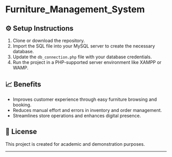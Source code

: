# Furniture_Management_System


## ⚙️ Setup Instructions
1. Clone or download the repository.
2. Import the SQL file into your MySQL server to create the necessary database.
3. Update the `db_connection.php` file with your database credentials.
4. Run the project in a PHP-supported server environment like XAMPP or WAMP.

## 📈 Benefits
- Improves customer experience through easy furniture browsing and booking.
- Reduces manual effort and errors in inventory and order management.
- Streamlines store operations and enhances digital presence.

## 📃 License
This project is created for academic and demonstration purposes.

---
